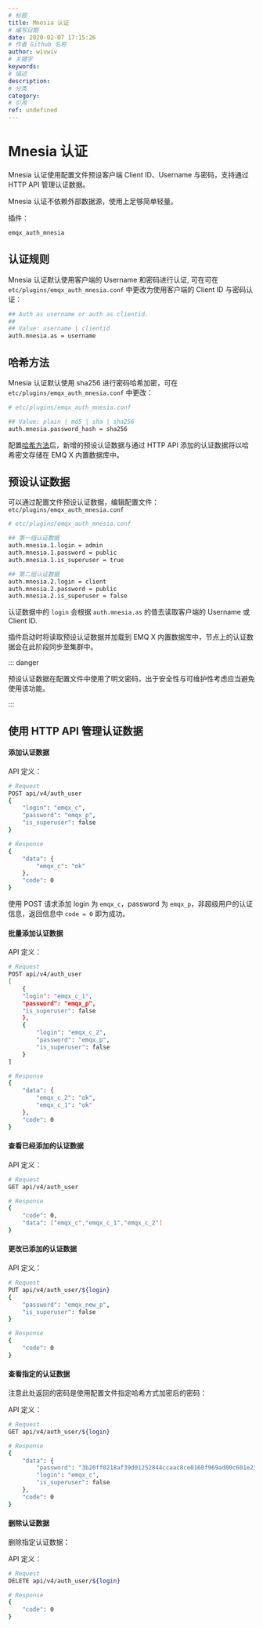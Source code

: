 ```yaml
---
# 标题
title: Mnesia 认证
# 编写日期
date: 2020-02-07 17:15:26
# 作者 Github 名称
author: wivwiv
# 关键字
keywords:
# 描述
description:
# 分类
category: 
# 引用
ref: undefined
---
```


# Mnesia 认证

Mnesia 认证使用配置文件预设客户端 Client ID、Username 与密码，支持通过 HTTP API 管理认证数据。

Mnesia 认证不依赖外部数据源，使用上足够简单轻量。

插件：

```bash
emqx_auth_mnesia
```

## 认证规则

Mnesia 认证默认使用客户端的 Username 和密码进行认证, 可在可在 `etc/plugins/emqx_auth_mnesia.conf` 中更改为使用客户端的 Client ID 与密码认证：

```bash
## Auth as username or auth as clientid.
##
## Value: username | clientid
auth.mnesia.as = username
```

## 哈希方法

Mnesia 认证默认使用 sha256 进行密码哈希加密，可在 `etc/plugins/emqx_auth_mnesia.conf` 中更改：

```bash
# etc/plugins/emqx_auth_mnesia.conf

## Value: plain | md5 | sha | sha256 
auth.mnesia.password_hash = sha256
```

配置[哈希方法](./auth.md#加盐规则与哈希方法)后，新增的预设认证数据与通过 HTTP API 添加的认证数据将以哈希密文存储在 EMQ X 内置数据库中。



## 预设认证数据

可以通过配置文件预设认证数据，编辑配置文件：`etc/plugins/emqx_auth_mnesia.conf`

```bash
# etc/plugins/emqx_auth_mnesia.conf

## 第一组认证数据
auth.mnesia.1.login = admin
auth.mnesia.1.password = public
auth.mnesia.1.is_superuser = true

## 第二组认证数据
auth.mnesia.2.login = client
auth.mnesia.2.password = public
auth.mnesia.2.is_superuser = false
```

认证数据中的 `login` 会根据 `auth.mnesia.as` 的值去读取客户端的 Username 或 Client ID.

插件启动时将读取预设认证数据并加载到 EMQ X 内置数据库中，节点上的认证数据会在此阶段同步至集群中。

<!-- TODO 补充加载规则 -->

::: danger 

预设认证数据在配置文件中使用了明文密码，出于安全性与可维护性考虑应当避免使用该功能。

:::

## 使用 HTTP API 管理认证数据

#### 添加认证数据

API 定义：

```bash
# Request
POST api/v4/auth_user
{
    "login": "emqx_c",
    "password": "emqx_p",
    "is_superuser": false
}

# Response
{
    "data": {
        "emqx_c": "ok"
    },
    "code": 0
}
```

使用 POST 请求添加 login 为 `emqx_c`，password 为 `emqx_p`，非超级用户的认证信息，返回信息中 `code = 0` 即为成功。

#### 批量添加认证数据

API 定义：

```bash
# Request
POST api/v4/auth_user
[
    {
    "login": "emqx_c_1",
    "password": "emqx_p",
    "is_superuser": false
    },
    {
        "login": "emqx_c_2",
        "password": "emqx_p",
        "is_superuser": false
    }
]

# Response
{
    "data": {
        "emqx_c_2": "ok",
        "emqx_c_1": "ok"
    },
    "code": 0
}
```

#### 查看已经添加的认证数据

API 定义：

```bash
# Request
GET api/v4/auth_user

# Response
{
    "code": 0,
    "data": ["emqx_c","emqx_c_1","emqx_c_2"]
}
```

#### 更改已添加的认证数据

API 定义：

```bash
# Request
PUT api/v4/auth_user/${login}
{
    "password": "emqx_new_p",
    "is_superuser": false
}

# Response
{
    "code": 0
}
```

#### 查看指定的认证数据

注意此处返回的密码是使用配置文件指定哈希方式加密后的密码：

API 定义：

```bash
# Request
GET api/v4/auth_user/${login}

# Response
{
    "data": {
        "password": "3b20ff0218af39d01252844ccaac8ce0160f969ad00c601e23f6e57cd26fad4e",
        "login": "emqx_c",
        "is_superuser": false
    },
    "code": 0
}
```

#### 删除认证数据

删除指定认证数据：

API 定义：

```bash
# Request
DELETE api/v4/auth_user/${login}

# Response
{
    "code": 0
}
```
